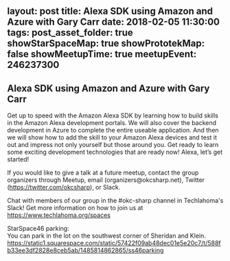 layout: post
title: Alexa SDK using Amazon and Azure with Gary Carr
date: 2018-02-05 11:30:00
tags:
post_asset_folder: true
showStarSpaceMap: true
showPrototekMap: false
showMeetupTime: true
meetupEvent: 246237300
---

## Alexa SDK using Amazon and Azure with Gary Carr

<p>Get up to speed with the Amazon Alexa SDK by learning how to build skills in the Amazon Alexa development portals. We will also cover the backend development in Azure to complete the entire useable application. And then we will show how to add the skill to your Amazon Alexa devices and test it out and impress not only yourself but those around you. Get ready to learn some exciting development technologies that are ready now! Alexa, let’s get started!</p> <p>If you would like to give a talk at a future meetup, contact the group organizers through Meetup, email (organizers@okcsharp.net), Twitter (<a href="https://twitter.com/okcsharp" class="linkified">https://twitter.com/okcsharp</a>), or Slack.</p> <p>Chat with members of our group in the #okc-sharp channel in Techlahoma's Slack! Get more information on how to join us at <a href="https://www.techlahoma.org/spaces" class="linkified">https://www.techlahoma.org/spaces</a></p> <p>StarSpace46 parking:<br/>You can park in the lot on the southwest corner of Sheridan and Klein.<br/><a href="https://static1.squarespace.com/static/57422f09ab48dec01e5e20c7/t/588fb33ee3df2828e8ceb5ab/1485814862865/ss46parking" class="linkified">https://static1.squarespace.com/static/57422f09ab48dec01e5e20c7/t/588fb33ee3df2828e8ceb5ab/1485814862865/ss46parking</a></p> 
